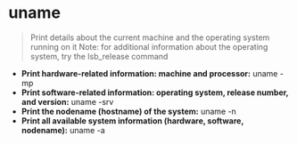 # uname
> Print details about the current machine and the operating system running on it
> Note: for additional information about the operating system, try the lsb_release command
- **Print hardware-related information: machine and processor:**
uname -mp
- **Print software-related information: operating system, release number, and version:**
uname -srv
- **Print the nodename (hostname) of the system:**
uname -n
- **Print all available system information (hardware, software, nodename):**
uname -a

